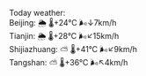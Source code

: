 Today weather:  
Beijing: 🌦   🌡️+24°C 🌬️↓7km/h  
Tianjin: 🌦   🌡️+28°C 🌬️↙15km/h  
Shijiazhuang: ⛅️  🌡️+41°C 🌬️↙9km/h  
Tangshan: ⛅️  🌡️+36°C 🌬️↖4km/h  
